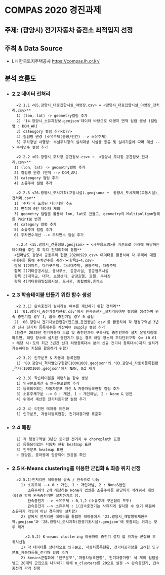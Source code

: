 # COMPAS 2020 경진과제
## 주제: (광양시) 전기자동차 충전소 최적입지 선정
## 주최 & Data Source
* LH 한국토지주택공사 https://compas.lh.or.kr/

## 분석 흐름도 
- ### 2.2 데이터 전처리
      	✔️2.1.1 <05.광양시_대중집합시설_야영장.csv> ➡️ <광양시_대중집합시설_야영장_전처리.csv>**
        1) (lon, lat) -> geometry컬럼 추가
        2) '14.광양시_소유지정보.geojson'데이터 바탕으로 야영지 면적 컬럼 생성 (컬럼명 : DGM_AR)
        3) cateogory 컬럼 추가<br/>
        4) 컬럼명 변경 (소유주체(공공/민간) --> 소유주체)
        5) 주차장법 시행령: 부설주차장의 설치대상 시설물 종류 및 설치기준에 따라 계산 --> 주차면수 컬럼 추가 

      	✔️2.2.2 <02.광양시_주차장_공간정보.csv> ➡️  <광양시_주차장_공간정보_전처리.csv>**
       1) (lon, lat) -> geometry컬럼 추가
       2) 컬럼명 변경 (면적 --> DGM_AR)
       3) cateogory 컬럼 추가
       4) 소유주체 컬럼 추가

      	✔️2.2.3 <26.광양시_도시계획(교통시설).geojson> ➡️  광양시_도시계획(교통시설)_전처리.csv**
       1) '주차'가 포함된 데이터만 추출
       2) 면적이 0인 데이터 제외
       3) geometry 컬럼을 활용해 lon, lat로 만들고, geometry의 Multipoligon형태를 Point로 변경
       4) category 컬럼 추가
       5) 소유주체 컬럼 추가
       6) 주차면수계산 --> 주차면수 컬럼 추가

      	✔️.2.4 <15.광양시_건물정보.geojson> ➡️ <세부용도명>을 기준으로 아래에 해당하는 데이터를 추린 후 각각 전처리하여 통합**
       <전라남도 광양시 공동주택 현황_20200929.csv> 데이터를 활용하여 각 주택에 대한 세대수를 통해 주차면수를 계산-><항목1~4.csv>
       항목 1)아파트, 다가구주택, 다세대주택, 공동주택, 다중주택
       항목 2)기타공공시설, 동사무소, 공공시설, 공공업무시설
       항목 3)대학교, 대학, 쇼핑센터, 관광호텔, 호텔, 주차장
       항목 4)기타문화및집회시설, 도서관, 종합병원,휴게소

- ### 2.3 학습테이블 만들기 위한 함수 생성
      	✔️2.3.1) 완속충전기 설치가능 여부를 계산하기 위한 전처리**
       1) '01.광양시_충전기설치현황.csv'에서 완속충전기_설치가능여부 컬럼을 생성하여 완속 충전기일 경우 1, 급속 충전기일 경우 0 삽입
       2) '06.광양시_전기차보급현황(연도별,읍면동별).csv'를 활용하여 각 행정구역별 3년간 신규 전기차 등록대수를 계산하여 supply 컬럼 추가
       (환경부 2020년 전기자동차 보급 및 충전인프라 구축사업 충전인프라 설치 운영지침에 따르면, 해당 장소에 설치된 충전기가 없는 경우 해당 장소의 주차단위구획 수× (0.01 + 해당 시‧도의 최근 3년간 신규 차량등록대수 분의 신규 전기차 등록대수)까지 설치가 가능하다는 지침을 활용하기 위함)

      	✔️2.3.2) 인구분포 & 자동차 등록현황
        1) '08.광양시_격자별인구현황(100X100).geojson'와 '03.광양시_자동차등록현황_격자(100X100).geojson'에서 NAN, O값 제거

      	✔️2.3.3) 학습테이블을 리턴하는 함수 생성
        1) 인구분포계산 & 인구분포컬럼 추가
        2) 등록되어있는 자동차분포 계산 & 자동차등록현황 컬럼 추가
        3) 소유주체구분 --> 0 : 개인, 1 : 개인아님, 2 : None & 법인
        4) 위에서 계산한 전기차증가량 컬럼 추가

      	✔️2.2 4) 리턴된 테이블 표준화
        1) 인구분포, 자동차등록현황, 전기차증가량 표준화

- ### 2.4 매핑
        1) 각 행정구역별 3년간 증가한 전기차 수 choropleth 표현
        2) 등록되어있는 자동차 현황 heatmap 표현
        3) 인구분포 heatmap 표현
        ➡️ 광양읍, 중마동에 집중되어 있음을 확인
        
- ### 2.5 K-Means clustering를 이용한 군집화 & 최종 위치 선정
       	✔️2.5.1)전처리한 테이블을 급속 / 완속으로 나눔
          1) 소유주체 --> 0 : 개인, 1 : 개인아님, 2 : None&법인
             소유주체의 2에 해당하는 None과 법인은 소유주체를 판단하기 어려워서 개인(0)과 함께 완속충전기만 설치하기로 함.
             완속충전기 --> 소유주체 : 0,1,2 (소유주체 구분없이 모두)
             급속충전기 --> 소유주체 : 1(급속충전기는 사유지에 설치할 수 없기 때문에 소유자가 개인이 아닌 경우에만 설치함)
          2) 앞에서 전처리한 데이터를 통합한 테이블에서 '23.광양시_개발행위제한구역.geojson'과 '28.광양시_도시계획(환경기초시설).geojson'에 포함되는 위치는 모두 제거
 
        	✔️2.5.2) K-means clustering 이용하여 충전기 설치 할 위치들 군집화 후 위치선정
          1) 각 데이터들 상대적으로 인구분포, 자동차등록현황, 전기차증가량을 고려한 인구분포_자동차등록_전기차 컬럼 추가
          2) kmeans군집화에 '인구분포','자동차등록현황','전기차증가량' 세 개의 컬럼을 넣고 20개의 군집으로 나타내기 위해 n_clusters를 20으로 설정 -> 완속충전기, 급속충전기 각각 진행

